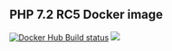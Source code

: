 ## PHP 7.2 RC5 Docker image
[![Docker Hub Build status](https://img.shields.io/docker/build/emirb/php72.svg)](https://hub.docker.com/r/emirb/php72/builds/)
[![](https://images.microbadger.com/badges/image/emirb/php72.svg)](https://microbadger.com/images/emirb/php72)
